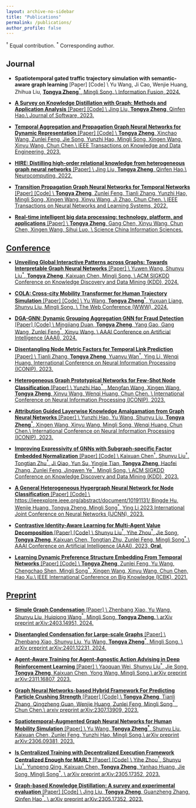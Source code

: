 ```yaml
---
layout: archive-no-sidebar
title: "Publications"
permalink: /publications/
author_profile: false
---
```


$^\dagger$ Equal contribution. $^*$ Corresponding author.

## Journal

- **Spatiotemporal gated traffic trajectory simulation with semantic-aware graph learning** <a href="https://www.sciencedirect.com/science/article/pii/S1566253524001829" target="_blank" style="text-decoration: none">\[Paper\]</a> <a href="https://github.com/Star607/STEGA" target="_blank" style="text-decoration: none">\[Code\]</a> \\
  Yu Wang, Ji Cao, Wenjie Huang, Zhihua Liu, **<u>Tongya Zheng<u>**$^*$, Mingli Song. \\
  Information Fusion, 2024.

- **A Survey on Knowledge Distillation with Graph: Methods and Application Analysis** <a href="https://www.jos.org.cn/josen/article/abstract/mi007" target="_blank" style="text-decoration: none">\[Paper\]</a> <a href="https://github.com/liujing1023/Graph-based-Knowledge-Distillation" target="_blank" style="text-decoration: none">\[Code\]</a> \\
  Jing Liu, **<u>Tongya Zheng</u>**, Qinfen Hao.\\
  Journal of Software, 2023.

- **Temporal Aggregation and Propagation Graph Neural Networks for Dynamic Representation** <a href="https://ieeexplore.ieee.org/abstract/document/10094005" target="_blank" style="text-decoration: none">\[Paper\]</a> <a href="https://github.com/doujiang-zheng/TAP-GNN" target="_blank" style="text-decoration: none">\[Code\]</a> \\
  **<u>Tongya Zheng</u>**, Xinchao Wang, Zunlei Feng, Jie Song, Yunzhi Hao, Mingli Song, Xingen Wang, Xinyu Wang, Chun Chen.\\
  IEEE Transactions on Knowledge and Data Engineering, 2023.

- **HIRE: Distilling high-order relational knowledge from heterogeneous graph neural networks** <a href="https://www.sciencedirect.com/science/article/pii/S0925231222009961" target="_blank" style="text-decoration: none">\[Paper\]</a> \\
  Jing Liu, **<u>Tongya Zheng</u>**, Qinfen Hao.\\
  Neurocomputing, 2022.

- **Transition Propagation Graph Neural Networks for Temporal Networks** <a href="https://ieeexplore.ieee.org/abstract/document/9955364" target="_blank" style="text-decoration: none">\[Paper\]</a> <a href="https://github.com/doujiang-zheng/TIP-GNN" target="_blank" style="text-decoration: none">\[Code\]</a> \\
  **<u>Tongya Zheng</u>**, Zunlei Feng, Tianli Zhang, Yunzhi Hao, Mingli Song, Xingen Wang, Xinyu Wang, Ji Zhao, Chun Chen. \\
  IEEE Transactions on Neural Networks and Learning Systems, 2022.

- **Real-time intelligent big data processing: technology, platform, and applications** <a href="https://link.springer.com/article/10.1007/s11432-018-9834-8" target="_blank" style="text-decoration: none">\[Paper\]</a> \\
  **<u>Tongya Zheng</u>**, Gang Chen, Xinyu Wang, Chun Chen, Xingen Wang, Sihui Luo. \\
  Science China Information Sciences.

## Conference

- **Unveiling Global Interactive Patterns across Graphs: Towards Interpretable Graph Neural Networks** <a href="https://www.sciencedirect.com/science/article/pii/S1566253524001829" target="_blank" style="text-decoration: none">\[Paper\]</a> \\
  Yuwen Wang, Shunyu Liu$^*$, **<u>Tongya Zheng<u>**, Kaixuan Chen, Mingli Song. \\
  ACM SIGKDD Conference on Knowledge Discovery and Data Mining (KDD), 2024.

- **COLA: Cross-city Mobility Transformer for Human Trajectory Simulation** <a href="https://arxiv.org/abs/2403.01801" target="_blank" style="text-decoration: none">\[Paper\]</a> <a href="https://github.com/Star607/Cross-city-Mobility-Transformer" target="_blank" style="text-decoration: none">\[Code\]</a> \\
  Yu Wang, **<u>Tongya Zheng<u>**$^*$, Yuxuan Liang, Shunyu Liu, Mingli Song. \\
  The Web Conference (WWW), 2024.

- **DGA-GNN: Dynamic Grouping Aggregation GNN for Fraud Detection** <a href="https://ojs.aaai.org/index.php/AAAI/article/view/29067" target="_blank" style="text-decoration: none">\[Paper\]</a> <a href="https://github.com/AtwoodDuan/DGA-GNN" target="_blank" style="text-decoration: none">\[Code\]</a> \\
  Mingjiang Duan, **<u>Tongya Zheng<u>**, Yang Gao, Gang Wang, Zunlei Feng$^*$, Xinyu Wang. \\
  AAAI Conference on Artificial Intelligence (AAAI), 2024.

- **Disentangling Node Metric Factors for Temporal Link Prediction** <a href="https://link.springer.com/chapter/10.1007/978-981-99-8082-6_27
" target="_blank" style="text-decoration: none">\[Paper\]</a> \\
  Tianli Zhang, **<u>Tongya Zheng<u>**, Yuanyu Wan$^*$, Ying Li, Wenqi Huang.
  International Conference on Neural Information Processing (ICONIP), 2023.
 
- **Heterogeneous Graph Prototypical Networks for Few-Shot Node Classification** <a href="
https://link.springer.com/chapter/10.1007/978-981-99-8132-8_41" target="_blank" style="text-decoration: none">\[Paper\]</a> \\
  Yunzhi Hao$^*$ , Mengfan Wang, Xingen Wang, **<u>Tongya Zheng<u>**, Xinyu Wang, Wenqi Huang, Chun Chen. \\
  International Conference on Neural Information Processing (ICONIP), 2023.

- **Attribution Guided Layerwise Knowledge Amalgamation from Graph Neural Networks** <a href="https://www.springerprofessional.de/attribution-guided-layerwise-knowledge-amalgamation-from-graph-n/26298874" target="_blank" style="text-decoration: none">\[Paper\]</a> \\
  Yunzhi Hao, Yu Wang, Shunyu Liu, **<u>Tongya Zheng</u>**$^*$, Xingen Wang, Xinyu Wang, Mingli Song, Wenqi Huang, Chun Chen.\\
  International Conference on Neural Information Processing (ICONIP), 2023.

- **Improving Expressivity of GNNs with Subgraph-specific Factor Embedded Normalization** <a href="https://arxiv.org/abs/2305.19903" target="_blank" style="text-decoration: none">\[Paper\]</a> <a href="https://github.com/chenchkx/SuperNorm" target="_blank" style="text-decoration: none">\[Code\]</a> \\
  Kaixuan Chen$^\dagger$, Shunyu Liu$^\dagger$, Tongtian Zhu$^\dagger$, Ji Qiao, Yun Su, Yingjie Tian, **<u>Tongya Zheng</u>**, Haofei Zhang, Zunlei Feng, Jingwen Ye$^*$, Mingli Song. \\
  ACM SIGKDD Conference on Knowledge Discovery and Data Mining (KDD), 2023.

- **A General Heterogeneous Hypergraph Neural Network for Node Classification** <a href="" target="_blank" style="text-decoration: none">\[Paper\]</a> <a href="" target="_blank" style="text-decoration: none">\[Code\]</a> \\
https://ieeexplore.ieee.org/abstract/document/10191131/
Bingde Hu, Wenjie Huang, Tongya Zheng, Mingli Song$^*$, Ying Li
2023 International Joint Conference on Neural Networks (IJCNN), 2023.

- **Contrastive Identity-Aware Learning for Multi-Agent Value Decomposition** <a href="https://arxiv.org/abs/2211.12712" target="_blank" style="text-decoration: none">\[Paper\]</a> <a href="https://github.com/liushunyu/CIA" target="_blank" style="text-decoration: none">\[Code\]</a> \\
  Shunyu Liu$^\dagger$, Yihe Zhou$^\dagger$, Jie Song, **<u>Tongya Zheng</u>**, Kaixuan Chen, Tongtian Zhu, Zunlei Feng, Mingli Song$^*$.\\
  AAAI Conference on Artificial Intelligence (AAAI), 2023, **Oral**.

- **Learning Dynamic Preference Structure Embedding From Temporal Networks** <a href="https://ieeexplore.ieee.org/abstract/document/9667681" target="_blank" style="text-decoration: none">\[Paper\]</a> <a href="https://github.com/doujiang-zheng/Dynamic-Preference-Structure" target="_blank" style="text-decoration: none">\[Code\]</a> \\
  **<u>Tongya Zheng</u>**, Zunlei Feng, Yu Wang, Chengchao Shen, Mingli Song$^*$, Xingen Wang, Xinyu Wang, Chun Chen, Hao Xu.\\
  IEEE International Conference on Big Knowledge (ICBK), 2021.

## Preprint

- **Simple Graph Condensation** <a href="https://arxiv.org/abs/2403.14951" target="_blank" style="text-decoration: none">\[Paper\]</a> \\
  Zhenbang Xiao, Yu Wang, Shunyu Liu, Huiqiong Wang$^*$, Mingli Song, **<u>Tongya Zheng<u>**. \\
  arXiv preprint arXiv:2403.14951, 2024.

- **Disentangled Condensation for Large-scale Graphs** <a href="https://arxiv.org/abs/2401.12231" target="_blank" style="text-decoration: none">\[Paper\]</a> \\
  Zhenbang Xiao, Shunyu Liu, Yu Wang, **<u>Tongya Zheng<u>**$^*$, Mingli Song. \\
  arXiv preprint arXiv:2401.12231, 2024.

- **Agent-Aware Training for Agent-Agnostic Action Advising in Deep Reinforcement Learning** <a href="https://arxiv.org/abs/2311.16807" target="_blank" style="text-decoration: none">\[Paper\]</a>  \\
  Yaoquan Wei, Shunyu Liu$^*$, Jie Song, **<u>Tongya Zheng</u>**, Kaixuan Chen, Yong Wang, Mingli Song.\\
  arXiv preprint arXiv:2311.16807, 2023.

- **Graph Neural Networks-based Hybrid Framework For Predicting Particle Crushing Strength** <a href="https://arxiv.org/abs/2307.13909" target="_blank" style="text-decoration: none">\[Paper\]</a> <a href="https://github.com/doujiang-zheng/GNN-For-Particle-Crushing" target="_blank" style="text-decoration: none">\[Code\]</a> \\
  **<u>Tongya Zheng</u>**, Tianli Zhang, Qingzheng Guan, Wenjie Huang, Zunlei Feng, Mingli Song$^*$,, Chun Chen.\\
  arxiv preprint arXiv:2307.13909, 2023.

- **Spatiotemporal-Augmented Graph Neural Networks for Human Mobility Simulation** <a href="https://arxiv.org/abs/2306.09381" target="_blank" style="text-decoration: none">\[Paper\]</a> \\
  Yu Wang, **<u>Tongya Zheng</u>$^*$**, Shunyu Liu, Kaixuan Chen, Zunlei Feng, Yunzhi Hao, Mingli Song.\\
  arXiv preprint arXiv:2306.09381, 2023.

- **Is Centralized Training with Decentralized Execution Framework Centralized Enough for MARL?** <a href="https://arxiv.org/abs/2305.17352" target="_blank" style="text-decoration: none">\[Paper\]</a> <a href="https://github.com/zyh1999/CADP" target="_blank" style="text-decoration: none">\[Code\]</a> \\
  Yihe Zhou$^\dagger$, Shunyu Liu$^\dagger$, Yunpeng Qing, Kaixuan Chen, **<u>Tongya Zheng</u>**, Yanhao Huang, Jie Song, Mingli Song$^*$. \\
  arXiv preprint arXiv:2305.17352, 2023.

- **Graph-based Knowledge Distillation: A survey and experimental evaluation** <a href="https://arxiv.org/abs/2302.14643" target="_blank" style="text-decoration: none">\[Paper\]</a> <a href="https://github.com/liujing1023/Graph-based-Knowledge-Distillation" target="_blank" style="text-decoration: none">\[Code\]</a> \\
  Jing Liu, **<u>Tongya Zheng</u>**, Guanzheng Zhang, Qinfen Hao$^*$. \\
  arXiv preprint arXiv:2305.17352, 2023.
